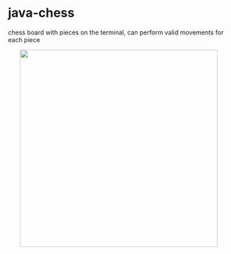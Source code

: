# java-chess

chess board with pieces on the terminal, can perform valid movements for each piece
<p align="center">
  <img src="https://github.com/thornxyz/java-chess/assets/111498659/516000a5-9d91-4d42-b83b-0b8e4ef816b0" height=450>
</p>
